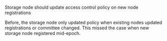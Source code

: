 Storage node should update access control policy on new node registrations

Before, the storage node only updated policy when existing nodes updated
registrations or committee changed. This missed the case when new storage
node registered mid-epoch.
